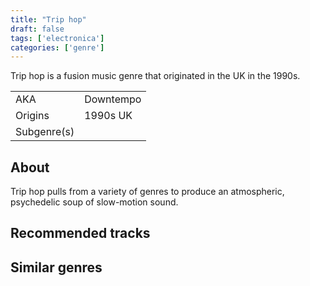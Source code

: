 ```yaml
---
title: "Trip hop"
draft: false
tags: ['electronica']
categories: ['genre']
---
```


Trip hop is a fusion music genre that originated in the UK in the 1990s.

|              |                                  |
| ------------ | -------------------------------- |
| AKA          | Downtempo                        |
| Origins      | 1990s UK                         |
| Subgenre(s)  |                                  |

## About
Trip hop pulls from a variety of genres to produce an atmospheric, psychedelic soup of slow-motion sound.

## Recommended tracks


## Similar genres
